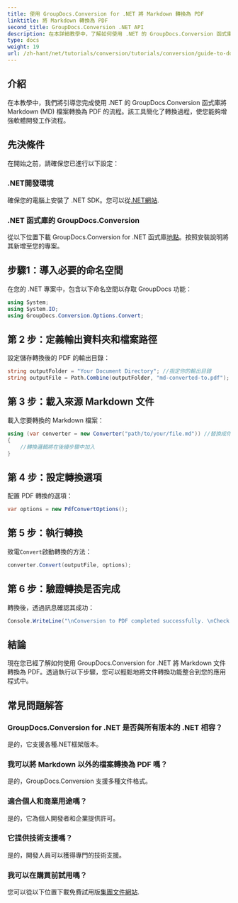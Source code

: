 ```yaml
---
title: 使用 GroupDocs.Conversion for .NET 將 Markdown 轉換為 PDF
linktitle: 將 Markdown 轉換為 PDF
second_title: GroupDocs.Conversion .NET API
description: 在本詳細教學中，了解如何使用 .NET 的 GroupDocs.Conversion 函式庫輕鬆將 Markdown (MD) 檔案轉換為可攜式文件格式 (PDF)。
type: docs
weight: 19
url: /zh-hant/net/tutorials/conversion/tutorials/conversion/guide-to-document-conversion/convert-markdown-to-pdf/
---
```

## 介紹

在本教學中，我們將引導您完成使用 .NET 的 GroupDocs.Conversion 函式庫將 Markdown (MD) 檔案轉換為 PDF 的流程。該工具簡化了轉換過程，使您能夠增強軟體開發工作流程。

## 先決條件

在開始之前，請確保您已進行以下設定：

### .NET開發環境
確保您的電腦上安裝了 .NET SDK。您可以從[.NET網站](https://dotnet.microsoft.com/download).

### .NET 函式庫的 GroupDocs.Conversion
從以下位置下載 GroupDocs.Conversion for .NET 函式庫[地點](https://releases.groupdocs.com/conversion/net/)。按照安裝說明將其新增至您的專案。

## 步驟1：導入必要的命名空間
在您的 .NET 專案中，包含以下命名空間以存取 GroupDocs 功能：

```csharp
using System;
using System.IO;
using GroupDocs.Conversion.Options.Convert;
```

## 第 2 步：定義輸出資料夾和檔案路徑
設定儲存轉換後的 PDF 的輸出目錄：

```csharp
string outputFolder = "Your Document Directory"; //指定你的輸出目錄
string outputFile = Path.Combine(outputFolder, "md-converted-to.pdf");
```

## 第 3 步：載入來源 Markdown 文件
載入您要轉換的 Markdown 檔案：

```csharp
using (var converter = new Converter("path/to/your/file.md")) //替換成你的MD檔案路徑
{
    //轉換邏輯將在後續步驟中加入
}
```

## 第 4 步：設定轉換選項
配置 PDF 轉換的選項：

```csharp
var options = new PdfConvertOptions();
```

## 第 5 步：執行轉換
致電`Convert`啟動轉換的方法：

```csharp
converter.Convert(outputFile, options);
```

## 第 6 步：驗證轉換是否完成
轉換後，透過訊息確認其成功：

```csharp
Console.WriteLine("\nConversion to PDF completed successfully. \nCheck output in {0}", outputFolder);
```

## 結論
現在您已經了解如何使用 GroupDocs.Conversion for .NET 將 Markdown 文件轉換為 PDF。透過執行以下步驟，您可以輕鬆地將文件轉換功能整合到您的應用程式中。

## 常見問題解答

### GroupDocs.Conversion for .NET 是否與所有版本的 .NET 相容？
是的，它支援各種.NET框架版本。

### 我可以將 Markdown 以外的檔案轉換為 PDF 嗎？
是的，GroupDocs.Conversion 支援多種文件格式。

### 適合個人和商業用途嗎？
是的，它為個人開發者和企業提供許可。

### 它提供技術支援嗎？
是的，開發人員可以獲得專門的技術支援。

### 我可以在購買前試用嗎？
您可以從以下位置下載免費試用版[集團文件網站](https://releases.groupdocs.com/conversion/net/).